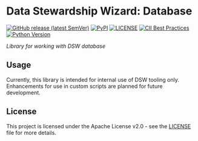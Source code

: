# Data Stewardship Wizard: Database

[![GitHub release (latest SemVer)](https://img.shields.io/github/v/release/ds-wizard/engine-tools)](https://github.com/ds-wizard/engine-tools/releases)
[![PyPI](https://img.shields.io/pypi/v/dsw-database)](https://pypi.org/project/dsw-database/)
[![LICENSE](https://img.shields.io/github/license/ds-wizard/engine-tools)](LICENSE)
[![CII Best Practices](https://bestpractices.coreinfrastructure.org/projects/4975/badge)](https://bestpractices.coreinfrastructure.org/projects/4975)
[![Python Version](https://img.shields.io/badge/Python-%E2%89%A5%203.7-blue)](https://python.org)

*Library for working with DSW database*

## Usage

Currently, this library is intended for internal use of DSW tooling only. 
Enhancements for use in custom scripts are planned for future development.

## License

This project is licensed under the Apache License v2.0 - see the
[LICENSE](LICENSE) file for more details.
